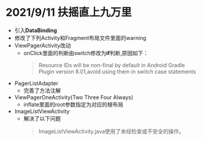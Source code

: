 # 2021/9/11 扶摇直上九万里

- 引入**DataBinding**
- 修改了下列Activity和Fragment布局文件里面的warning
- ViewPagerActivity改动
  - onClick里面的判断由switch修改为**if**判断,原因如下：
    > Resource IDs will be non-final by default in Android Gradle Plugin version 8.01,avoid using them in switch case statements
- PagerListAdapter
  - 完善了方法注解
- ViewPagerOneActivity(Two Three Four Always)
  - inflate里面的root参数指定为对应的根布局  
- ImageListViewActivity
  - 解决了以下问题
    >ImageListViewActivity.java使用了未经检查或不安全的操作。 